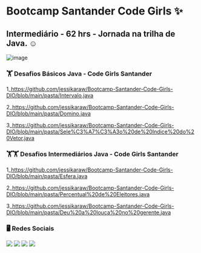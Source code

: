 # Bootcamp Santander Code Girls ✨
## Intermediário - 62 hrs - Jornada na trilha de Java. ☺ 
![image](https://user-images.githubusercontent.com/93353985/182205971-d374865f-70bc-4e21-a5e5-d68ea7e47532.png)

### 🏋️‍ Desafios Básicos Java - Code Girls Santander
1_https://github.com/jessikaraw/Bootcamp-Santander-Code-Girls-DIO/blob/main/pasta/Intervalo.java
  
2_https://github.com/jessikaraw/Bootcamp-Santander-Code-Girls-DIO/blob/main/pasta/Domino.java
      
3_https://github.com/jessikaraw/Bootcamp-Santander-Code-Girls-DIO/blob/main/pasta/Sele%C3%A7%C3%A3o%20de%20Indice%20do%20Vetor.java
  
### 🏋️‍🏋️‍ Desafios Intermediários Java - Code Girls Santander
1_https://github.com/jessikaraw/Bootcamp-Santander-Code-Girls-DIO/blob/main/pasta/Esfera.java 
  
2_https://github.com/jessikaraw/Bootcamp-Santander-Code-Girls-DIO/blob/main/pasta/Percentual%20de%20Eleitores.java 

3_https://github.com/jessikaraw/Bootcamp-Santander-Code-Girls-DIO/blob/main/pasta/Deu%20a%20louca%20no%20gerente.java 
  
### 🖥️ Redes Sociais
<div> 
 <a href="https://www.linkedin.com/in/jessika-oliveira/" target="_blank"><img src="https://img.shields.io/badge/-LinkedIn-%230077B5?style=for-the-badge&logo=linkedin&logoColor=white" target="_blank"></a> 
    <a href="https://spectacled-cheek-815.notion.site/Jessika-de-Oliveira-Ferreira-6cdd87fa550d4acbb9eb92804b6d8990" target="_blank"><img src="https://img.shields.io/badge/Notion-000000?style=for-the-badge&logo=notion&logoColor=white" target="_blank"></a> 
  <a href="https://instagram.com/jessikof_" target="_blank"><img src="https://img.shields.io/badge/-Instagram-%23E4405F?style=for-the-badge&logo=instagram&logoColor=white" target="_blank"></a>
  <a href = "mailto:jessika.o.ferreira@hotmail.com"><img src="https://img.shields.io/badge/-Gmail-%23333?style=for-the-badge&logo=gmail&logoColor=white" target="_blank"></a>
  
